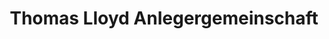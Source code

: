 ---
layout: topic
style_id: topic
title: Thomas Lloyd Anlegergemeinschaft
description: >-
  Werden Sie Teil unserer sehr erfolgreichen ThomasLloyd-Anlegergemeinschaft und
  profitieren Sie von unseren zahlreichen Prozesserfolgen. 
header_titel: Thomas Lloyd Anlegergemeinschaft
header_image: /uploads/theme-thomaslloyd1.jpg
erfolge:
  - zahl: 300+
    text: Anleger
  - zahl: 200+
    text: Klagen
  - zahl: 1,95 Mio€+
    text: Hinterlegte Sicherheiten nach Prozesserfolgen
  - zahl: 358 T€+
    text: Auszahlungen an Anleger
  - zahl: '51'
    text: Klagen in Berufungsinstanz gewonnen
intro_titel: Werden Sie Teil unserer erfolgreichen Anlegergemeinschaft.
intro_text_markdown: >-
  Bereits im Februar 2019 gründete die Kanzlei AdvoAdvice Rechtsanwälte in
  Berlin die Anlegergemeinschaft Thomas Lloyd, um Anlegern der Thomas Lloyd
  Investments GmbH (Wien) und der DKM Global Opportunities Fonds 01 GmbH die
  Möglichkeit zu geben, sich gemeinsam gegen die Verschmelzung der
  Anlagegesellschaften und die Umwandlung Ihrer Anlage in Aktien der CT
  Infrastructure Ltd. (London) zur Wehr zu setzen.&nbsp;


  Seitdem haben sich mehr als 300 Anleger unserer Anlegergemeinschaft
  angeschlossen. Es wurden zahlreiche Anspruchsschreiben und
  au&szlig;erordentliche Kündigungen verschickt. Au&szlig;erdem wurden bisher
  mehr als 200 Klagen an verschiedenen Amtsgerichten und Landgerichten in
  Deutschland gegen die CT Infrastructure Holding Ltd. eingereicht. In 51
  Berufungsverfahren haben wir bereits gewonnen. Davon sind bereits zahlreiche
  Entscheidungen rechtskräftig. Hier haben die Anleger dann auch die
  Anlagesummen ausgezahlt bekommen. Auch vor dem Bundesgerichtshof waren wir
  erfolgreich. Eine Nichtzulassungsbeschwerde der Gegenseite hat der BGH in
  einem unserer Verfahren zurückgewiesen sowie in einem weiteren Verfahren,
  welches durch eine andere Kanzlei geführt wurde.
intro_link_text: Kostenlose Erstberatung
intro_link: '#kontakt'
abschnitte:
  - abschnitt_template: box_dunkel
    titel: Vorteile einer Anlegergemeinschaft
    text_markdown: >-
      Werden Sie noch heute Teil unserer starken Thomas Lloyd
      Anlegergemeinschaft und profitieren Sie von den Vorteilen, die mit einer
      Teilnahme verbunden sind.&nbsp;


      * Au&szlig;ergerichtliche Vertretung Ihrer Interessen

      * Au&szlig;ergerichtliche Geltendmachung Ihrer Ansprüche&nbsp;

      * Regelmä&szlig;ige Informationen aus der Anlegergemeinschaft über unseren
      kostenfreien Newsletter

      * Abwicklung von Rückzahlung

      * Berechnung Ihres Anspruchs gegen ThomasLloyd Investment


      Machen Sie sich unsere Argumentation zur Zuständigkeit der deutschen
      Gerichte, zur Möglichkeit einer au&szlig;erordentlichen fristlosen
      Kündigung und zur Rückzahlung Ihres Anlagebetrages bzw. zur Zahlung von
      Schadensersatz zu Nutze. Diese ist bereits gerichtlich ausprobiert worden
      und hat zu zahlreichen erstinstanzlichen Urteilen gegen die CT
      Infrastructure Holding Ltd. als Rechtsnachfolgerin der Thomas Lloyd
      Investments GmbH und der DKM Global Opportunities Fonds 01 GmbH geführt.
      Auch in der zweiten Instanz vor den Berufungsgerichten haben unsere
      Anleger bisher 51 erfolgreiche Entscheidungen (Urteile oder Beschlüsse
      nach &sect; 522 ZPO) erstritten. In der Berufungsinstanz hat unsere
      Kanzlei für die hier vertretenen Anleger bisher noch nie verloren. Der
      Bundesgerichtshof hat zudem eine Nichtzulassungsbeschwerde der Gegenseite
      gegen eine Entscheidung des OLG Celle durch Beschluss zurückgewiesen.
      (Stand: 03.06.2022)&nbsp;
    image:
    cta: false
  - abschnitt_template: weiss_bild_links
    titel: zahlreiche Erfolge der von uns vertretenen Anleger
    text_markdown: >-
      Bereits vor dem Februar 2019, aber auch noch nach diesem Zeitpunkt hat die
      Kanzlei AdvoAdvice erfolgreich Anleger vertreten, die ihre
      Genussrechtsbeteiligung an der Thomas Lloyd Investments GmbH (Wien)
      bereits zum Ablauf des 31.12.2016 gekündigt hatten.&nbsp;


      So konnten bereits vor Gründung der Anlegergemeinschaft Auszahlungen in
      Höhe von 43.878,90 Euro durch direkte Zahlungen an die Anleger erreicht
      werden.


      Nach erstinstanzlichen Urteilen wurden zudem von der Beklagtenseite
      Sicherheiten zur Verhinderung von Zwangsvollstreckungsma&szlig;nahmen in
      Höhe von 1.949.190,34&nbsp; Euro (Stand: 03.06.2022) hinterlegt.


      Zudem konnten bereits in Höhe von 357.700,40 Euro durch unsere Kanzlei
      Auszahlungen von hinterlegten Sicherheiten erstritten werden.
      (Stand:03.06.2022)


      Es gibt mittlerweile 51 positive Entscheidungen von Berufungsgerichten
      (darunter 49 Entscheidungen von Oberlandesgerichten und 2 Entscheidungen
      von Landgerichten), die den von unserer Kanzlei vertretenen Anlegern
      Auszahlungsansprüche gegen die CT Infrastructure Holding Ltd. zugesprochen
      haben (Stand: 03.06.2022). Der Bundesgerichtshof hat eine
      Nichtzulassungsbeschwerde der Beklagten durch Beschluss vom 15.02.2022
      zurückgewiesen.
    image:
    cta: true
  - abschnitt_template: box_hell
    titel: Erfolge vor Gericht und in den Berufungsinstanzen
    text_markdown: >-
      Bisher wurde die CT Infrastructure Holding Ltd. von zahlreichen Gerichten
      in der ersten Instanz&nbsp; zur Zahlung an Anleger verurteilt, die von der
      Kanzlei AdvoAdvice vertreten worden sind.&nbsp; Unsere Prozesserfolge
      können Sie in unserem [Blog](/blog/) nachlesen, wenn Sie dort nach dem
      Suchbegriff ThomasLloyd suchen.&nbsp;


      Urteile des Landgerichts Wiesbaden, des Landgerichts Stuttgart, des
      Landgerichts Erfurt, Landgericht Aachen und des Landgerichts Bremen,
      welche Ansprüche der Anleger in erster Instanz abgewiesen haben, wurde
      stets durch die Berufungsgerichte aufgehoben, konkret durch das
      Oberlandesgericht Frankfurt am Main, das Oberlandesgericht Stuttgart, das
      Thüringische Oberlandesgericht Jena, das Oberlandesgericht Köln und das
      Oberlandesgericht Bremen.


      Eine Nichtzulassungsbeschwerde der CT Infrastructure Holding Ltd. wurde
      durch den Bundesgerichtshof (BGH) mittlerweile ebenfalls
      zurückgewiesen.&nbsp;


      Insgesamt haben folgende Berufungsgerichte sowie der Bundesgerichtshof für
      unsere Anleger entschieden:&nbsp;


      ### Anlagen in Genussrechtsbeteiligungen:


      * OLG Naumburg, Urteil vom 28.10.2020 (rechtskräftig)

      * OLG Celle, Beschluss vom 29.01.2021 (rechtskräftig)

      * OLG Dresden, Urteil vom 03.03.2021 (rechtskräftig)

      * OLG Stuttgart, Urteil vom 31.03.2021 (rechtskräftig)

      * OLG Zweibrücken, Urteil vom 25.03.2021 (rechtskräftig)

      * OLG Naumburg, Urteil vom 07.04.2021 (rechtskräftig)

      * OLG Zweibrücken, Urteil vom 20.05.2021 (rechtskräftig)

      * OLG Düsseldorf, Urteil vom 21.05.2021 (rechtskräftig)

      * OLG Frankfurt am Main, Urteil vom 27.05.2021 (rechtskräftig)

      * OLG München, Beschluss vom 17.06.2021 (rechtskräftig)

      * OLG Dresden, Beschluss vom 24.06.2021 (rechtskräftig)

      * OLG Bremen, Urteil vom 01.07.2021 (rechtskräftig)

      * OLG Naumburg, Beschluss vom 06.07.2021 (rechtskräftig)

      * OLG Naumburg, Urteil vom 01.09.2021

      * OLG Stuttgart, Urteil vom 06.10.2021

      * OLG Stuttgart, Urteil vom 06.10.2021 (rechtskräftig)

      * LG Berlin, Urteil vom 08.10.2021 (rechtskräftig)

      * OLG Nürnberg, Beschluss vom 25.10.2021 (rechtskräftig)

      * OLG Hamm, Urteil vom 27.10.2021 (rechtskräftig)

      * OLG Naumburg, Urteil vom 10.11.2021 (rechtskräftig)

      * OLG Celle, Beschluss vom 08.12.2021&nbsp;

      * OLG Celle, Beschluss vom 08.12.2021

      * OLG Köln, Urteil vom 16.12.2021

      * OLG Jena, Urteil vom 21.12.2021

      * OLG Schleswig, Urteil vom 23.12.2021

      * Bundesgerichtshof, Beschluss vom 15.02.2022

      * OLG Naumburg, Urteil vom 02.03.2022

      * OLG Celle, Beschluss vom 08.03.2022

      * Kammergericht, Urteil vom 29.03.2022

      * OLG Dresden, Urteil vom 31.03.2022

      * OLG Naumburg, Beschluss vom 19.04.2022

      * OLG München, Beschluss vom 25.04.2022

      * OLG Dresden, Urteil vom 28.04.2022

      * OLG Dresden, Urteil vom 28.04.2022

      * OLG Celle, Urteil vom 04.05.2022

      * OLG Hamburg, Beschluss vom 05.05.2022

      * OLG Celle, Urteil vom 17.05.2022

      * OLG Dresden, Urteil vom 25.05.2022 (Klage nach Brexit)


      ### Anlagen in atypisch stille Beteiligungen:


      * LG Augsburg, Beschluss vom 19.11.2021 (rechtskräftig)

      * OLG Köln, Urteil vom 07.12.2021&nbsp;

      * OLG Celle, Beschluss vom 08.12.2021

      * OLG Dresden, Urteil vom 16.02.2022

      * OLG Hamm, Urteil vom 24.02.2022

      * OLG Celle, Beschluss vom 21.03.2022

      * OLG Dresden, Urteil vom 31.03.2022 (GOF und VAG)

      * OLG Dresden, Urteil vom 27.04.2022&nbsp;

      * OLG Dresden, Urteil vom 27.04.2022&nbsp;

      * OLG Dresden, Urteil vom 28.04.2022

      * OLG Celle, Urteil vom 04.05.2022 (GOF und VAG)

      * OLG Celle, Urteil vom 04.05.2022 (GOF und VAG)

      * OLG München, Beschluss vom 27.05.2022
    image:
    cta: true
  - abschnitt_template: weiss_bild_links
    titel: Handelsblatt und Finanztest berichten über Thomas Lloyd
    text_markdown: >-
      Die Thomas Lloyd Gruppe gerät immer mehr unter Beschuss von Presse und
      Medien. Zuletzt berichtete das Handelsblatt in einem Beitrag vom
      09.07.2019 über die Thomas Lloyd Gruppe und Anlagen bei der DKM Global
      Opportunities Fonds 01 GmbH und der Thomas Lloyd Investments GmbH
      (Österreich). Danach legte die Zeitschrift Finanztest in der&nbsp;[Ausgabe
      von Oktober
      2019](https://www.test.de/ThomasLloyd-Gruppe-Riskante-Anlagen-mit-raetselhaften-Renditen-5515856-0/)&nbsp;nach
      und setzte drei Produkte der Thomas Lloyd Gruppe auf die&nbsp;[Warnliste
      Geldanlage](https://www.test.de/Warnliste-Geldanlage-Unserioese-Firmen-und-Finanzprodukte-1131965-0/).


      ### Warnungen vor CTI 5 D, CTI 9 D und CTI Vario D


      Konkret warnt die Finanztest vor drei Fonds der Thomas Lloyd Gruppe auf
      ihree Warnliste. Betroffen sind Anlagen bei&nbsp; der Thomas Lloyd CTI 5 D
      - einem Infrastrukturfonds, der seit dem Jahr 2012 verfügbar gewesen ist
      und nach Angaben im Internet spätestens seit dem 31.08.2019 geschlossen
      sein sollte (Angabe auf www.opc-fonds.de und www.beteiligungsfinder.de).
      Emittentin ist hier die Dritte Cleantech Infrastrukturgesellschaft mbH &
      Co. KG.


      Ebenfalls gewarnt wird vor dem Thomas Lloyd CTI 9 D, der ebenfalls ein
      Infrastrukturfonds ist und seit dem 05.03.2013 verfügbar sein soll (Angabe
      aus www.beteiligungsfinder.de). &nbsp;Emittentin ist hier die Fünfe
      Cleantech Infrastukturgesellschaft mbH & Co. KG.&nbsp;


      Die dritte Warnung gilt dem Thomas Lloyd CTI Vario D, einer Stillen
      Beteiligung, welche durch die Zweite Cleantech Infrastrukturgesellschaft
      mbH & Co. KG angeboten wird.&nbsp;


      Finanztest warnt davor, dass Anleger mit etlichen Angeboten von Thomas
      Lloyd unternehmerische Risiken eingehen, bis hin zum Totalverlust. Zudem
      wurden die Fonds aufgelegt, bevor das strenge Kapitalanlagegesetzbuch in
      Kraft trat, so die Finanztest in der Ausgabe 10/2019.


      Bei dem Fonds CTI Vario D rät die Finanztest von einer monatlichen
      Ratenzahlung ab und bewertet diese als ungeeignet für solche
      Anlageprodukte.


      Für die Anlagegesellschaften, die sich nunmehr auf der Warnliste befinden,
      und für deren Vermittler dürfte der Vertrieb der Anlageprodukte nunmehr
      ungleich schwieriger werden.&nbsp;


      Nach der Rechtsprechung des Bundesgerichtshofs (BGH) haben nämlich
      Anlageberater und auch Anlagevermittler die Pflicht, den Kunden über die
      angebotene bzw. gewünschte Anlage unaufgefordert aufzuklären. Zu diesem
      Zweck müssen dem Anleger alle für die Anlageentscheidung relevanten
      Informationen erteilt werden.


      Deshalb müssen Brancheninformationsdienste für den Berater oder Vermittler
      die einschlägige Fach- und Tagespresse auszuwerten sowie Warnlisten zur
      Kenntnis zu nehmen, damit diese dann den Anleger entsprechend informieren
      können. Geschieht dies nicht, liegt ein Versto&szlig; gegen
      Beratungspflichten vor, welcher schnell zu Schadenersatzansprüchen des
      geschädigten Anlegers führen kann.


      ### Bericht über Genussrechte und stille Beteiligung


      Die Finanztest berichtet auch über Probleme von Anlegern, die Gelder bei
      der Thomas Lloyd Investments in Wien oder der DKM Global Opportunities
      Fonds 01 in Deutschland investiert haben. Hier erhielten die Anleger die
      Information über eine Umwandlung des Investments in Aktien einer in London
      gegründeten Firma namens CT Infrastructure Holding Ltd.&nbsp;


      Diese will Anlegern die bereits gekündigt haben, kein Geld auszahlen und
      bietet Anlegern nach entsprechender Verschmelzung der Anlagefirmen auf die
      CT Infrastructure Holding Ltd. nunmehr Aktien mit einem Nennwert von 0,001
      Euro je 1 Euro Anlegerinvestment an.&nbsp;


      In diesem Bereich vertritt AdvoAdvice bereits mehr als 300 Anleger und hat
      mehr als 170 Klagen gegen die CT Infrastructure Holding Ltd.
      eingereicht.&nbsp;
    image:
    cta: true
  - abschnitt_template: box_dunkel
    titel: Bundestag befasst sich mit Thomas Lloyd
    text_markdown: >-
      Die Thomas Lloyd Gruppe war auch von Interesse bei einer kleinen Anfrage
      einiger Abgeordneter und der Fraktion der FDP ([Drucksache
      19/12080](http://dipbt.bundestag.de/dip21/btd/19/120/1912080.pdf)). Auf
      die eingereichten Fragen hat die Bundesregierung nunmehr in
      der&nbsp;[Drucksache
      19/12693](https://kleineanfragen.de/bundestag/19/12693-investments-in-den-grauen-kapitalmarkt)&nbsp;geantwortet.&nbsp;


      Hierbei wurde die Bundesregierung unter anderem dazu befragt, ob eine
      Gesetzeslücke in Bezug auf die weitere Verwendung von Verkaufsprospekten
      der Cleantech Infrastrukturegesellschaften, die aus den Jahren 2011 bis
      2013 stammen, besteht.&nbsp;


      Dieses wurde seitens der Bundesregierung mit Verweis auf die
      unterschiedlichen Vorschriften nach Verkaufsprosepektgesetz,
      Vermögensanlagegesetz und Kapitalanlagegesetzbuch verneint. Es gelte hier
      Bestandsschutz nach &sect; 353 Abs. 1 KAGB.&nbsp;


      Es wurde mitgeteilt, dass in den Jahren 2008 bis 2013 durch die BaFin 15
      Wertpapierprospekte sowie acht Nachträge von Unternehmen geprüft wurden,
      die der Gruppe Thomas Lloyd zuzurechnen seien. Es handle sich um sieben
      Aktien-, sechs Genussscheine - und zwei Anleiheneprospekte.


      Bei der BaFin seien zudem 21 Verkaufsprospekte hinterlegt, die nach dem
      VerkProspG bzw. in zwei Fällen nach dem VermAnlG geprüft wurden.&nbsp; Es
      handelt sich dabei um sechs Unternehmensbeteiligungen, drei
      Namensschuldverschreibungen und zwei Genussrechtsbeteiligungen. Insgesamt
      seien zu diesen Verkaufsprospekten 38 Nachträge hinterlegt worden.&nbsp;


      Auf die Frage, wie die Bundesregierung die vor einigen Monaten
      vorgenommene Verschmelzung der DKM Global Opportunities Fonds 01 GmbH auf
      die in London neu gegründete CT Infrastructure Holding Ltd. bewertet,
      wurde mitgeteilt, dass es sich aus Sicht der Bundesregierung um einen rein
      gesellschaftsrechtlichen Vorgang handeln würde, der von der
      Bundesregierung nicht bewertet werde.&nbsp;
    image:
    cta: true
redirect_from:
redirect_to:
sitemap: true
---